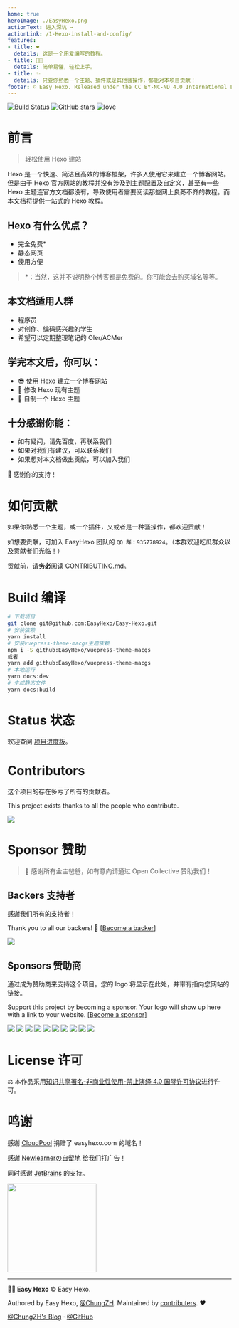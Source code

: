 ```yaml
---
home: true
heroImage: ./EasyHexo.png
actionText: 进入深坑 →
actionLink: /1-Hexo-install-and-config/
features:
- title: ❤️
  details: 这是一个用爱编写的教程。
- title: 👨‍🏭
  details: 简单易懂，轻松上手。
- title: ✨
  details: 只要你熟悉一个主题、插件或是其他骚操作，都能对本项目贡献！
footer: © Easy Hexo. Released under the CC BY-NC-ND 4.0 International License.
---
```


[![Build Status](https://img.shields.io/travis/EasyHexo/Easy-Hexo.svg?style=flat-square)](https://travis-ci.org/EasyHexo/Easy-Hexo)
[![GitHub stars](https://img.shields.io/github/stars/EasyHexo/Easy-Hexo.svg?style=flat-square&label=⭐%20Stars)](https://github.com/EasyHexo/Easy-Hexo)
![love](https://img.shields.io/badge/Made%20with-love-ff69b4.svg?style=flat-square)
  
# 前言

> 轻松使用 Hexo 建站

Hexo 是一个快速、简洁且高效的博客框架，许多人使用它来建立一个博客网站。但是由于 Hexo 官方网站的教程并没有涉及到主题配置及自定义，甚至有一些 Hexo 主题连官方文档都没有，导致使用者需要阅读那些网上良莠不齐的教程。而本文档将提供一站式的 Hexo 教程。  

## Hexo 有什么优点？

- 完全免费*
- 静态网页
- 使用方便

> *：当然，这并不说明整个博客都是免费的。你可能会去购买域名等等。

## 本文档适用人群

- 程序员
- 对创作、编码感兴趣的学生
- 希望可以定期整理笔记的 OIer/ACMer

## 学完本文后，你可以：

- :sunglasses: 使用 Hexo 建立一个博客网站
- :balloon: 修改 Hexo 现有主题
- :gem: 自制一个 Hexo 主题

## 十分感谢你能：

- 如有疑问，请先百度，再联系我们 
- 如果对我们有建议，可以联系我们
- 如果想对本文档做出贡献，可以加入我们

:gift: 感谢你的支持！

# 如何贡献

如果你熟悉一个主题，或一个插件，又或者是一种骚操作，都欢迎贡献！

如想要贡献，可加入 EasyHexo 团队的 `QQ 群：935778924`。（本群欢迎吃瓜群众以及贡献者们光临！）

贡献前，请**务必**阅读 [CONTRIBUTING.md](https://github.com/EasyHexo/Easy-Hexo/blob/master/.github/CONTRIBUTING.md)。

# Build 编译

```bash
# 下载项目
git clone git@github.com:EasyHexo/Easy-Hexo.git
# 安装依赖
yarn install
# 安装vuepress-theme-macgs主题依赖
npm i -S github:EasyHexo/vuepress-theme-macgs
或者
yarn add github:EasyHexo/vuepress-theme-macgs
# 本地运行
yarn docs:dev
# 生成静态文件
yarn docs:build
```

# Status 状态

欢迎查阅 [项目进度板](https://github.com/EasyHexo/Easy-Hexo/projects/2)。

# Contributors

这个项目的存在多亏了所有的贡献者。 

This project exists thanks to all the people who contribute. 

<a href="https://github.com/EasyHexo/Easy-Hexo/graphs/contributors"><img src="https://opencollective.com/Easy-Hexo/contributors.svg?width=890&button=false" /></a>

# Sponsor 赞助

> 🙏 感谢所有金主爸爸，如有意向请通过 Open Collective 赞助我们！

## Backers 支持者

感谢我们所有的支持者！ 

Thank you to all our backers! 🙏 [[Become a backer](https://opencollective.com/Easy-Hexo#backer)]

<a href="https://opencollective.com/Easy-Hexo#backers" target="_blank"><img src="https://opencollective.com/Easy-Hexo/backers.svg?width=890"></a>

## Sponsors 赞助商

通过成为赞助商来支持这个项目。您的 logo 将显示在此处，并带有指向您网站的链接。 

Support this project by becoming a sponsor. Your logo will show up here with a link to your website. [[Become a sponsor](https://opencollective.com/Easy-Hexo#sponsor)]

<a href="https://opencollective.com/Easy-Hexo/sponsor/0/website" target="_blank"><img src="https://opencollective.com/Easy-Hexo/sponsor/0/avatar.svg"></a>
<a href="https://opencollective.com/Easy-Hexo/sponsor/1/website" target="_blank"><img src="https://opencollective.com/Easy-Hexo/sponsor/1/avatar.svg"></a>
<a href="https://opencollective.com/Easy-Hexo/sponsor/2/website" target="_blank"><img src="https://opencollective.com/Easy-Hexo/sponsor/2/avatar.svg"></a>
<a href="https://opencollective.com/Easy-Hexo/sponsor/3/website" target="_blank"><img src="https://opencollective.com/Easy-Hexo/sponsor/3/avatar.svg"></a>
<a href="https://opencollective.com/Easy-Hexo/sponsor/4/website" target="_blank"><img src="https://opencollective.com/Easy-Hexo/sponsor/4/avatar.svg"></a>
<a href="https://opencollective.com/Easy-Hexo/sponsor/5/website" target="_blank"><img src="https://opencollective.com/Easy-Hexo/sponsor/5/avatar.svg"></a>
<a href="https://opencollective.com/Easy-Hexo/sponsor/6/website" target="_blank"><img src="https://opencollective.com/Easy-Hexo/sponsor/6/avatar.svg"></a>
<a href="https://opencollective.com/Easy-Hexo/sponsor/7/website" target="_blank"><img src="https://opencollective.com/Easy-Hexo/sponsor/7/avatar.svg"></a>
<a href="https://opencollective.com/Easy-Hexo/sponsor/8/website" target="_blank"><img src="https://opencollective.com/Easy-Hexo/sponsor/8/avatar.svg"></a>
<a href="https://opencollective.com/Easy-Hexo/sponsor/9/website" target="_blank"><img src="https://opencollective.com/Easy-Hexo/sponsor/9/avatar.svg"></a>

# License 许可

⚖ 本作品采用[知识共享署名-非商业性使用-禁止演绎 4.0 国际许可协议](http://creativecommons.org/licenses/by-nc-nd/4.0/)进行许可。

# 鸣谢

感谢 [CloudPool](https://zhuochi.org/) 捐赠了 easyhexo.com 的域名！

感谢 [Newlearnerの自留地](https://t.me/NewlearnerChannel) 给我们打广告！

同时感谢 [JetBrains](https://www.jetbrains.com/?from=Easy-Hexo) 的支持。

<a href="https://www.jetbrains.com/?from=Easy-Hexo"><img src="https://i.loli.net/2020/02/19/SHAFq6smOMEjXeg.png" width="200px"></img></a>

------

**👨‍💻 Easy Hexo** © Easy Hexo. 

Authored by Easy Hexo, [@ChungZH](https://chungzh.cn/). Maintained by [contributers](https://github.com/EasyHexo/Easy-Hexo/graphs/contributors). :heart:

[@ChungZH's Blog](https://chungzh.cn/) · [@GitHub](https://github.com/EasyHexo/Easy-Hexo)
